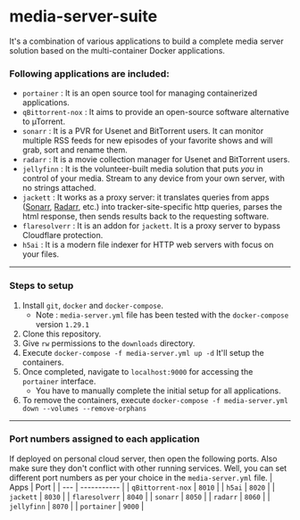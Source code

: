 # media-server-suite
It's a combination of various applications to build a complete media server solution based on the multi-container Docker applications.

### Following applications are included:
- `portainer` : It is an open source tool for managing containerized applications.
- `qBittorrent-nox` :  It aims to provide an open-source software alternative to µTorrent.
- `sonarr` : It is a PVR for Usenet and BitTorrent users. It can monitor multiple RSS feeds for new episodes of your favorite shows and will grab, sort and rename them.
- `radarr` :  It is a movie collection manager for Usenet and BitTorrent users.
- `jellyfinn` :  It is the volunteer-built media solution that puts _you_ in control of your media. Stream to any device from your own server, with no strings attached.
- `jackett` :  It works as a proxy server: it translates queries from apps ([Sonarr](https://github.com/Sonarr/Sonarr), [Radarr](https://github.com/Radarr/Radarr), etc.) into tracker-site-specific http queries, parses the html response, then sends results back to the requesting software.
- `flaresolverr` :  It is an addon for `jackett`. It is a proxy server to bypass Cloudflare protection.
- `h5ai` :  It is a modern file indexer for HTTP web servers with focus on your files.
---
### Steps to setup
1. Install `git`, `docker` and `docker-compose`.
    - Note : `media-server.yml` file has been tested with the `docker-compose` version `1.29.1`
2. Clone this repository.
3. Give `rw` permissions to the `downloads` directory.
4. Execute `docker-compose -f media-server.yml up -d` It'll setup the containers.
5. Once completed, navigate to `localhost:9000` for accessing the  `portainer` interface.
    - You have to manually complete the initial setup for all applications.
6. To remove the containers, execute `docker-compose -f media-server.yml down --volumes --remove-orphans`
---
### Port numbers assigned to each application
If deployed on personal cloud server, then open the following ports. Also make sure they don't conflict with other running services. Well, you can set different port numbers as per your choice in the `media-server.yml` file.
| Apps | Port |
| --- | ----------- |
| `qBittorrent-nox` | `8010` |
| `h5ai` | `8020` |
| `jackett` | `8030` |
| `flaresolverr` | `8040` |
| `sonarr` | `8050` |
| `radarr` | `8060` |
| `jellyfinn` | `8070` |
| `portainer` | `9000` |